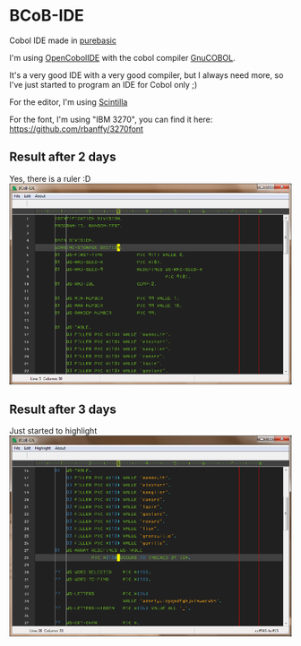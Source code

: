 # BCoB-IDE
Cobol IDE made in [purebasic](https://www.purebasic.com/)

I'm using [OpenCobolIDE](http://opencobolide.readthedocs.io/) with the cobol compiler [GnuCOBOL](https://sourceforge.net/projects/open-cobol/).

It's a very good IDE with a very good compiler, but I always need more, so I've just started to program an IDE for Cobol only ;)

For the editor, I'm using [Scintilla](http://www.scintilla.org/)

For the font, I'm using "IBM 3270", you can find it here: https://github.com/rbanffy/3270font

## Result after 2 days
Yes, there is a ruler :D
![Screenshot](https://github.com/flaith-nycd/bcob-ide/blob/master/Screenshot.png)
## Result after 3 days
Just started to highlight
![Screenshot](https://github.com/flaith-nycd/bcob-ide/blob/master/Screenshot_2.png)
